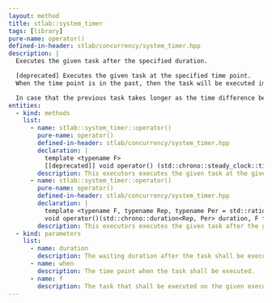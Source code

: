 ```yaml
---
layout: method
title: stlab::system_timer
tags: [library]
pure-name: operator()
defined-in-header: stlab/concurrency/system_timer.hpp 
description: |
  Executes the given task after the specified duration.

  [deprecated] Executes the given task at the specified time point. 
  When the time point is in the past, then the task will be executed immediately.

  In case that the previous task takes longer as the time difference between its starting point and the start of the next task. Then the next task may be executed delayed. So a task can be executed later as specified, but never earlier.
entities:
  - kind: methods
    list:
      - name: stlab::system_timer::operator()
        pure-name: operator()
        defined-in-header: stlab/concurrency/system_timer.hpp 
        declaration: |
          template <typename F>
          [[deprecated]] void operator() (std::chrono::steady_clock::time_point when, F&& f) const
        description: This executors executes the given task at the given time.
      - name: stlab::system_timer::operator()
        pure-name: operator()
        defined-in-header: stlab/concurrency/system_timer.hpp 
        declaration: |
          template <typename F, typename Rep, typename Per = std::ratio<1>>
          void operator()(std::chrono::duration<Rep, Per> duration, F f) const
        description: This executors executes the given task after the given duration.
  - kind: parameters
    list:
      - name: duration
        description: The waiting duration after the task shall be executed.
      - name: when
        description: The time point when the task shall be executed.
      - name: f
        description: The task that shall be executed on the given executor.
---
```

